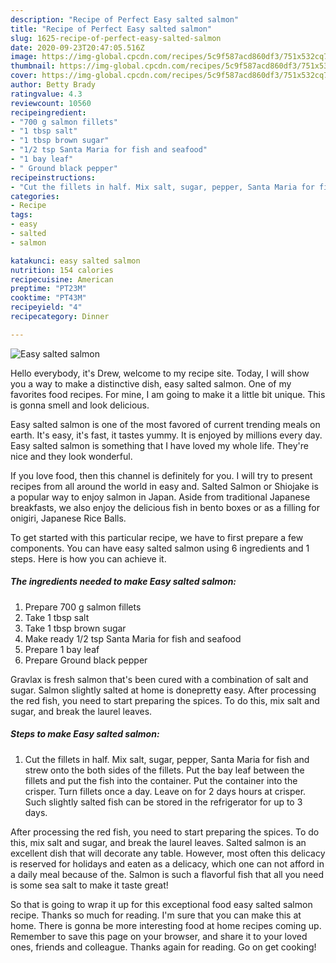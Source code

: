 ```yaml
---
description: "Recipe of Perfect Easy salted salmon"
title: "Recipe of Perfect Easy salted salmon"
slug: 1625-recipe-of-perfect-easy-salted-salmon
date: 2020-09-23T20:47:05.516Z
image: https://img-global.cpcdn.com/recipes/5c9f587acd860df3/751x532cq70/easy-salted-salmon-recipe-main-photo.jpg
thumbnail: https://img-global.cpcdn.com/recipes/5c9f587acd860df3/751x532cq70/easy-salted-salmon-recipe-main-photo.jpg
cover: https://img-global.cpcdn.com/recipes/5c9f587acd860df3/751x532cq70/easy-salted-salmon-recipe-main-photo.jpg
author: Betty Brady
ratingvalue: 4.3
reviewcount: 10560
recipeingredient:
- "700 g salmon fillets"
- "1 tbsp salt"
- "1 tbsp brown sugar"
- "1/2 tsp Santa Maria for fish and seafood"
- "1 bay leaf"
- " Ground black pepper"
recipeinstructions:
- "Cut the fillets in half. Mix salt, sugar, pepper, Santa Maria for fish and strew onto the both sides of the fillets. Put the bay leaf between the fillets and put the fish into the container. Put the container into the crisper. Turn fillets once a day. Leave on for 2 days hours at crisper. Such slightly salted fish can be stored in the refrigerator for up to 3 days."
categories:
- Recipe
tags:
- easy
- salted
- salmon

katakunci: easy salted salmon 
nutrition: 154 calories
recipecuisine: American
preptime: "PT23M"
cooktime: "PT43M"
recipeyield: "4"
recipecategory: Dinner

---
```



![Easy salted salmon](https://img-global.cpcdn.com/recipes/5c9f587acd860df3/751x532cq70/easy-salted-salmon-recipe-main-photo.jpg)

Hello everybody, it's Drew, welcome to my recipe site. Today, I will show you a way to make a distinctive dish, easy salted salmon. One of my favorites food recipes. For mine, I am going to make it a little bit unique. This is gonna smell and look delicious.

Easy salted salmon is one of the most favored of current trending meals on earth. It's easy, it's fast, it tastes yummy. It is enjoyed by millions every day. Easy salted salmon is something that I have loved my whole life. They're nice and they look wonderful.

If you love food, then this channel is definitely for you. I will try to present recipes from all around the world in easy and. Salted Salmon or Shiojake is a popular way to enjoy salmon in Japan. Aside from traditional Japanese breakfasts, we also enjoy the delicious fish in bento boxes or as a filling for onigiri, Japanese Rice Balls.


To get started with this particular recipe, we have to first prepare a few components. You can have easy salted salmon using 6 ingredients and 1 steps. Here is how you can achieve it.

<!--inarticleads1-->

##### The ingredients needed to make Easy salted salmon:

1. Prepare 700 g salmon fillets
1. Take 1 tbsp salt
1. Take 1 tbsp brown sugar
1. Make ready 1/2 tsp Santa Maria for fish and seafood
1. Prepare 1 bay leaf
1. Prepare  Ground black pepper


Gravlax is fresh salmon that&#39;s been cured with a combination of salt and sugar. Salmon slightly salted at home is donepretty easy. After processing the red fish, you need to start preparing the spices. To do this, mix salt and sugar, and break the laurel leaves. 

<!--inarticleads2-->

##### Steps to make Easy salted salmon:

1. Cut the fillets in half. Mix salt, sugar, pepper, Santa Maria for fish and strew onto the both sides of the fillets. Put the bay leaf between the fillets and put the fish into the container. Put the container into the crisper. Turn fillets once a day. Leave on for 2 days hours at crisper. Such slightly salted fish can be stored in the refrigerator for up to 3 days.


After processing the red fish, you need to start preparing the spices. To do this, mix salt and sugar, and break the laurel leaves. Salted salmon is an excellent dish that will decorate any table. However, most often this delicacy is reserved for holidays and eaten as a delicacy, which one can not afford in a daily meal because of the. Salmon is such a flavorful fish that all you need is some sea salt to make it taste great! 

So that is going to wrap it up for this exceptional food easy salted salmon recipe. Thanks so much for reading. I'm sure that you can make this at home. There is gonna be more interesting food at home recipes coming up. Remember to save this page on your browser, and share it to your loved ones, friends and colleague. Thanks again for reading. Go on get cooking!
